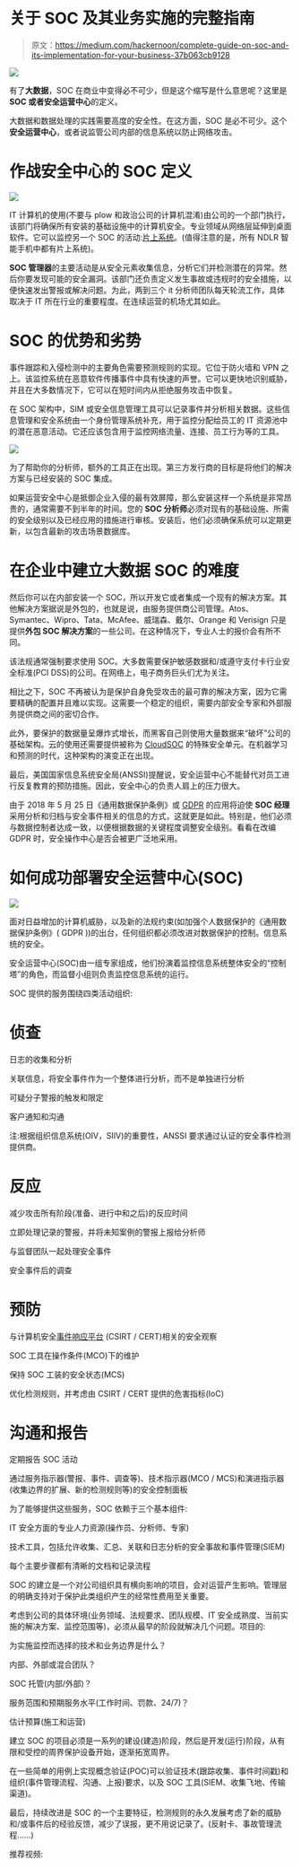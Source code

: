 # 关于 SOC 及其业务实施的完整指南

> 原文：<https://medium.com/hackernoon/complete-guide-on-soc-and-its-implementation-for-your-business-37b063cb9128>

![](img/305821dbebab0ab4a977567aaa5af2df.png)

有了**大数据**，SOC 在商业中变得必不可少，但是这个缩写是什么意思呢？这里是 **SOC 或者安全运营中心**的定义。

大数据和数据处理的实践需要高度的安全性。在这方面，SOC 是必不可少。这个**安全运营中心**，或者说监管公司内部的信息系统以防止网络攻击。

# 作战安全中心的 SOC 定义

![](img/3319ae4e579918b24757c04c58c09f87.png)

IT 计算机的使用(不要与 plow 和政治公司的计算机混淆)由公司的一个部门执行，该部门将确保所有安装的基础设施中的计算机安全。专业领域从网络层延伸到桌面软件。它可以监控另一个 SOC 的活动:[片上系统](https://en.wikipedia.org/wiki/System_on_a_chip)。(值得注意的是，所有 NDLR 智能手机中都有片上系统)。

**SOC 管理器**的主要活动是从安全元素收集信息，分析它们并检测潜在的异常。然后你要发现可能的安全漏洞。该部门还负责定义发生事故或违规时的安全措施，以便快速发出警报或解决问题。为此，两到三个 it 分析师团队每天轮流工作，具体取决于 IT 所在行业的重要程度。在连续运营的机场尤其如此。

# SOC 的优势和劣势

事件跟踪和入侵检测中的主要角色需要预测规则的实现。它位于防火墙和 VPN 之上。该监控系统在恶意软件传播事件中具有快速的声誉。它可以更快地识别威胁，并且在大多数情况下，它可以在短时间内从拒绝服务攻击中恢复。

在 SOC 架构中，SIM 或安全信息管理工具可以记录事件并分析相关数据。这些信息管理和安全系统由一个身份管理系统补充，用于监控分配给员工的 IT 资源池中的潜在恶意活动。它还应该包含用于监控网络流量、连接、员工行为等的工具。

![](img/314329dfcefc110b0b97bd81433a7e4c.png)

为了帮助你的分析师，额外的工具正在出现。第三方发行商的目标是将他们的解决方案与已经安装的 SOC 集成。

如果运营安全中心是抵御企业入侵的最有效屏障，那么安装这样一个系统是非常昂贵的，通常需要不到半年的时间。您的 **SOC 分析师**必须对现有的基础设施、所需的安全级别以及已经应用的措施进行审核。安装后，他们必须确保系统可以定期更新，以包含最新的攻击场景数据库。

# 在企业中建立大数据 SOC 的难度

然后你可以在内部安装一个 SOC，所以开发它或者集成一个现有的解决方案。其他解决方案据说是外包的，也就是说，由服务提供商公司管理。Atos、Symantec、Wipro、Tata、McAfee、威瑞森、戴尔、Orange 和 Verisign 只是提供**外包 SOC 解决方案**的一些公司。在这种情况下，专业人士的报价会有所不同。

该法规通常强制要求使用 SOC。大多数需要保护敏感数据和/或遵守支付卡行业安全标准(PCI DSS)的公司。在网络上，电子商务巨头们尤为关注。

相比之下，SOC 不再被认为是保护自身免受攻击的最可靠的解决方案，因为它需要精确的配置并且难以实现。这需要一个稳定的组织，需要内部安全专家和外部服务提供商之间的密切合作。

此外，要保护的数据量呈爆炸式增长，而黑客自己则使用大量数据来“破坏”公司的基础架构。云的使用还需要提供被称为 [CloudSOC](https://en.wikipedia.org/wiki/Information_security_operations_center#CloudSOC) 的特殊安全单元。在机器学习和预测的时代，这种架构的演变正在出现。

最后，美国国家信息系统安全局(ANSSI)提醒说，安全运营中心不能替代对员工进行反复教育的预防措施。因此，安全中心的负责人肩上的压力很大。

由于 2018 年 5 月 25 日《通用数据保护条例》或 [GDPR](https://hackernoon.com/post-gdpr-whats-left-to-do-accd1a0aebad) 的应用将迫使 **SOC 经理**采用分析和归档与安全事件相关的信息的方式，这就更是如此。特别是，他们必须与数据控制者达成一致，以便根据数据的关键程度调整安全级别。看看在改编 GDPR 时，安全操作中心是否会被更广泛地采用。

# 如何成功部署安全运营中心(SOC)

![](img/2aa3d7bd4724fd5ddbf6ce5d84b5d27e.png)

面对日益增加的计算机威胁，以及新的法规约束(如加强个人数据保护的《通用数据保护条例》( GDPR ))的出台，任何组织都必须改进对数据保护的控制。信息系统的安全。

安全运营中心(SOC)由一组专家组成，他们扮演着监控信息系统整体安全的“控制塔”的角色，而监督小组则负责监控信息系统的运行。

SOC 提供的服务围绕四类活动组织:

# 侦查

日志的收集和分析

关联信息，将安全事件作为一个整体进行分析，而不是单独进行分析

可疑分子警报的触发和限定

客户通知和沟通

注:根据组织信息系统(OIV，SIIV)的重要性，ANSSI 要求通过认证的安全事件检测提供商。

# 反应

减少攻击所有阶段(准备、进行中和之后)的反应时间

立即处理记录的警报，并将未知案例的警报上报给分析师

与监督团队一起处理安全事件

安全事件后的调查

# 预防

与计算机安全[事件响应平台](https://www.siemplify.co/blog/4-things-soc-managers-should-care-about-in-2019/) (CSIRT / CERT)相关的安全观察

SOC 工具在操作条件(MCO)下的维护

保持 SOC 工装的安全状态(MCS)

优化检测规则，并考虑由 CSIRT / CERT 提供的危害指标(IoC)

# 沟通和报告

定期报告 SOC 活动

通过服务指示器(警报、事件、调查等)、技术指示器(MCO / MCS)和演进指示器(收集边界的扩展、新的检测规则等)的安全控制面板

为了能够提供这些服务，SOC 依赖于三个基本组件:

IT 安全方面的专业人力资源(操作员、分析师、专家)

技术工具，包括允许收集、汇总、关联和日志分析的安全事故和事件管理(SIEM)

每个主要步骤都有清晰的文档和记录流程

SOC 的建立是一个对公司组织具有横向影响的项目，会对运营产生影响。管理层的明确支持对于保护此类组织产生的经常性费用至关重要。

考虑到公司的具体环境(业务领域、法规要求、团队规模、IT 安全成熟度、当前实施的解决方案、监控范围等)，必须从最早的阶段就解决几个问题。项目的:

为实施监控而选择的技术和业务边界是什么？

内部、外部或混合团队？

SOC 托管(内部/外部)？

服务范围和预期服务水平(工作时间、罚款、24/7)？

估计预算(施工和运营)

建立 SOC 的项目必须是一系列的建设(建造)阶段，然后是开发(运行)阶段，从有限和受控的周界保护设备开始，逐渐拓宽周界。

在一些简单的用例上实现概念验证(POC)可以验证技术(跟踪收集、事件时间戳)和组织(事件管理流程、沟通、上报)要求，以及 SOC 工具(SIEM、收集飞地、传输渠道)。

最后，持续改进是 SOC 的一个主要特征，检测规则的永久发展考虑了新的威胁和/或事件后的经验反馈，减少了误报，更不用说记录了。(反射卡、事故管理流程……)

推荐视频: